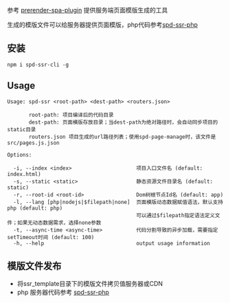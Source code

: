 参考 [prerender-spa-plugin](https://github.com/chrisvfritz/prerender-spa-plugin) 提供服务端页面模版生成的工具

生成的模版文件可以给服务器提供页面模版，php代码参考[spd-ssr-php](https://github.com/supaide/spd-ssr-php)

## 安装
```
npm i spd-ssr-cli -g
```

## Usage
```
Usage: spd-ssr <root-path> <dest-path> <routers.json>

       root-path: 项目编译后的代码目录
       dest-path: 页面模版存放目录；当dest-path为绝对路径时，会自动同步项目的static目录
       routers.json 项目生成的url路径列表；使用spd-page-manage时，该文件是src/pages.js.json

Options:

  -i, --index <index>                     项目入口文件名 (default: index.html)
  -s, --static <static>                   静态资源文件目录名 (default: static)
  -r, --root-id <root-id>                 Dom树根节点Id名 (default: app)
  -l, --lang [php|nodejs|$filepath|none]  页面模版动态数据赋值语法，默认支持php (default: php)
                                          可以通过$filepath指定语法定义文件；如果无动态数据需求，选择none参数
  -t, --async-time <async-time>           代码分割导致的异步加载，需要指定setTimeout时间 (default: 100)
  -h, --help                              output usage information
```

## 模版文件发布
- 将ssr_template目录下的模版文件拷贝值服务器或CDN
- php 服务器代码参考 [spd-ssr-php](https://github.com/supaide/spd-ssr-php)
